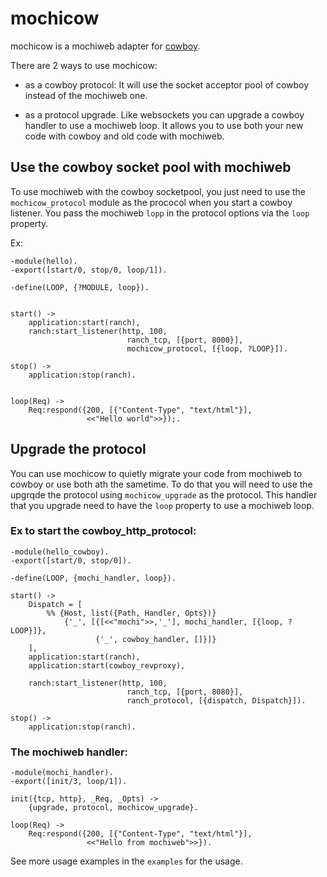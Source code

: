 # mochicow

mochicow is a mochiweb adapter for [cowboy](http://github.com/extend/cowboy).

There are 2 ways to use mochicow:

- as a cowboy protocol: It will use the socket acceptor pool of cowboy
  instead of the mochiweb one.

- as a protocol upgrade. Like websockets you can upgrade a cowboy
  handler to use a mochiweb loop. It allows you to use both your new
code with cowboy and old code with mochiweb.


## Use the cowboy socket pool with mochiweb

To use mochiweb with the cowboy socketpool, you just need to use the
`mochicow_protocol` module as the prococol when you start a cowboy
listener. You pass the mochiweb `lopp` in the protocol options via the
`loop` property.

Ex:

    -module(hello).
    -export([start/0, stop/0, loop/1]).

    -define(LOOP, {?MODULE, loop}).


    start() ->
        application:start(ranch),
        ranch:start_listener(http, 100,
                              ranch_tcp, [{port, 8000}],
                              mochicow_protocol, [{loop, ?LOOP}]).

    stop() ->
        application:stop(ranch).


    loop(Req) ->
        Req:respond({200, [{"Content-Type", "text/html"}],
                     <<"Hello world">>});.


## Upgrade the protocol

You can use mochicow to quietly migrate your code from mochiweb to
cowboy or use both ath the sametime. To do that you will need to use the
upgrqde the protocol using `mochicow_upgrade` as the protocol. This
handler that you upgrade need to have the `loop` property to use
a mochiweb loop.

### Ex to start the cowboy_http_protocol:

    -module(hello_cowboy).
    -export([start/0, stop/0]).

    -define(LOOP, {mochi_handler, loop}).

    start() ->
        Dispatch = [
            %% {Host, list({Path, Handler, Opts})}
                {'_', [{[<<"mochi">>,'_'], mochi_handler, [{loop, ?LOOP}]},
                       {'_', cowboy_handler, []}]}
        ],
        application:start(ranch),
        application:start(cowboy_revproxy),

        ranch:start_listener(http, 100,
                              ranch_tcp, [{port, 8080}],
                              ranch_protocol, [{dispatch, Dispatch}]).

    stop() ->
        application:stop(ranch).


### The mochiweb handler:


    -module(mochi_handler).
    -export([init/3, loop/1]).

    init({tcp, http}, _Req, _Opts) ->
        {upgrade, protocol, mochicow_upgrade}.

    loop(Req) ->
        Req:respond({200, [{"Content-Type", "text/html"}],
                     <<"Hello from mochiweb">>}).



See more usage examples in the `examples` for the usage.
